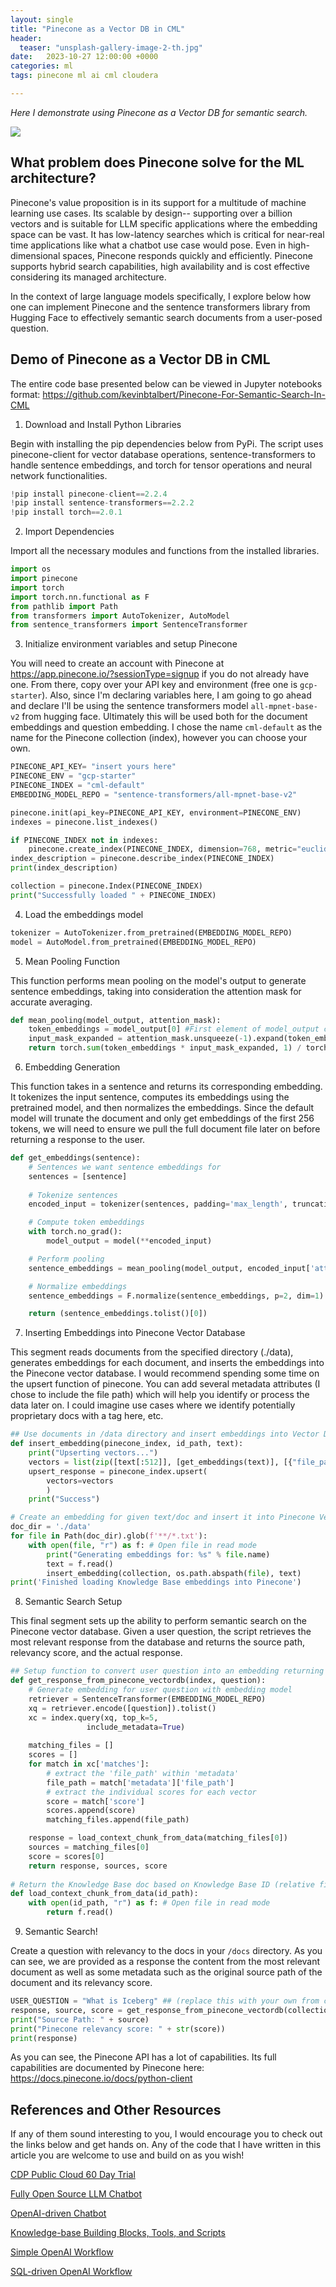 ```yaml
---
layout: single
title: "Pinecone as a Vector DB in CML"
header:
  teaser: "unsplash-gallery-image-2-th.jpg"
date:   2023-10-27 12:00:00 +0000
categories: ml
tags: pinecone ml ai cml cloudera

---
```

*Here I demonstrate using Pinecone as a Vector DB for semantic search.*

![](/assets/posts/2023-10-27-pinecone-vector-db/PineconeVectorDBAndCloudera.png)

## What problem does Pinecone solve for the ML architecture?
Pinecone's value proposition is in its support for a multitude of machine learning use cases. Its scalable by design-- supporting over a billion vectors and is suitable for LLM specific applications where the embedding space can be vast. It has low-latency searches which is critical for near-real time applications like what a chatbot use case would pose. Even in high-dimensional spaces, Pinecone responds quickly and efficiently. Pinecone supports hybrid search capabilities, high availability and is cost effective considering its managed architecture.

In the context of large language models specifically, I explore below how one can implement Pinecone and the sentence transformers library from Hugging Face to effectively semantic search documents from a user-posed question.

## Demo of Pinecone as a Vector DB in CML

The entire code base presented below can be viewed in Jupyter notebooks format: https://github.com/kevinbtalbert/Pinecone-For-Semantic-Search-In-CML


1. Download and Install Python Libraries

Begin with installing the pip dependencies below from PyPi. The script uses pinecone-client for vector database operations, sentence-transformers to handle sentence embeddings, and torch for tensor operations and neural network functionalities.

```python
!pip install pinecone-client==2.2.4
!pip install sentence-transformers==2.2.2
!pip install torch==2.0.1
```

2. Import Dependencies

Import all the necessary modules and functions from the installed libraries.

```python
import os
import pinecone
import torch
import torch.nn.functional as F
from pathlib import Path
from transformers import AutoTokenizer, AutoModel
from sentence_transformers import SentenceTransformer
```

3. Initialize environment variables and setup Pinecone

You will need to create an account with Pinecone at https://app.pinecone.io/?sessionType=signup if you do not already have one. From there, copy over your API key and environment (free one is `gcp-starter`). Also, since I'm declaring variables here, I am going to go ahead and declare I'll be using the sentence transformers model `all-mpnet-base-v2` from hugging face. Ultimately this will be used both for the document embeddings and question embedding. I chose the name `cml-default` as the name for the Pinecone collection (index), however you can choose your own.

```python
PINECONE_API_KEY= "insert yours here"
PINECONE_ENV = "gcp-starter"
PINECONE_INDEX = "cml-default"
EMBEDDING_MODEL_REPO = "sentence-transformers/all-mpnet-base-v2"

pinecone.init(api_key=PINECONE_API_KEY, environment=PINECONE_ENV)
indexes = pinecone.list_indexes()

if PINECONE_INDEX not in indexes:
    pinecone.create_index(PINECONE_INDEX, dimension=768, metric="euclidean")
index_description = pinecone.describe_index(PINECONE_INDEX)
print(index_description)

collection = pinecone.Index(PINECONE_INDEX)
print("Successfully loaded " + PINECONE_INDEX)

```

4. Load the embeddings model

```python
tokenizer = AutoTokenizer.from_pretrained(EMBEDDING_MODEL_REPO)
model = AutoModel.from_pretrained(EMBEDDING_MODEL_REPO)
```

5. Mean Pooling Function

This function performs mean pooling on the model's output to generate sentence embeddings, taking into consideration the attention mask for accurate averaging.

```python
def mean_pooling(model_output, attention_mask):
    token_embeddings = model_output[0] #First element of model_output contains all token embeddings
    input_mask_expanded = attention_mask.unsqueeze(-1).expand(token_embeddings.size()).float()
    return torch.sum(token_embeddings * input_mask_expanded, 1) / torch.clamp(input_mask_expanded.sum(1), min=1e-9)
```

6. Embedding Generation

This function takes in a sentence and returns its corresponding embedding. It tokenizes the input sentence, computes its embeddings using the pretrained model, and then normalizes the embeddings. Since the default model will trunate the document and only get embeddings of the first 256 tokens, we will need to ensure we pull the full document file later on before returning a response to the user.

```python
def get_embeddings(sentence):
    # Sentences we want sentence embeddings for
    sentences = [sentence]
    
    # Tokenize sentences
    encoded_input = tokenizer(sentences, padding='max_length', truncation=True, return_tensors='pt')

    # Compute token embeddings
    with torch.no_grad():
        model_output = model(**encoded_input)

    # Perform pooling
    sentence_embeddings = mean_pooling(model_output, encoded_input['attention_mask'])

    # Normalize embeddings
    sentence_embeddings = F.normalize(sentence_embeddings, p=2, dim=1)

    return (sentence_embeddings.tolist()[0])
```

7. Inserting Embeddings into Pinecone Vector Database

This segment reads documents from the specified directory (./data), generates embeddings for each document, and inserts the embeddings into the Pinecone vector database. I would recommend spending some time on the upsert function of pinecone. You can add several metadata attributes (I chose to include the file path) which will help you identify or process the data later on. I could imagine use cases where we identify potentially proprietary docs with a tag here, etc.

```python
## Use documents in /data directory and insert embeddings into Vector DB for each doc
def insert_embedding(pinecone_index, id_path, text):
    print("Upserting vectors...")
    vectors = list(zip([text[:512]], [get_embeddings(text)], [{"file_path": id_path}]))
    upsert_response = pinecone_index.upsert(
        vectors=vectors
        )
    print("Success")

# Create an embedding for given text/doc and insert it into Pinecone Vector DB
doc_dir = './data'
for file in Path(doc_dir).glob(f'**/*.txt'):
    with open(file, "r") as f: # Open file in read mode
        print("Generating embeddings for: %s" % file.name)
        text = f.read()
        insert_embedding(collection, os.path.abspath(file), text)
print('Finished loading Knowledge Base embeddings into Pinecone')
```

8. Semantic Search Setup

This final segment sets up the ability to perform semantic search on the Pinecone vector database. Given a user question, the script retrieves the most relevant response from the database and returns the source path, relevancy score, and the actual response.

```python
## Setup function to convert user question into an embedding returning most relevant response (semantic search)
def get_response_from_pinecone_vectordb(index, question):
    # Generate embedding for user question with embedding model
    retriever = SentenceTransformer(EMBEDDING_MODEL_REPO)
    xq = retriever.encode([question]).tolist()
    xc = index.query(xq, top_k=5,
                 include_metadata=True)
    
    matching_files = []
    scores = []
    for match in xc['matches']:
        # extract the 'file_path' within 'metadata'
        file_path = match['metadata']['file_path']
        # extract the individual scores for each vector
        score = match['score']
        scores.append(score)
        matching_files.append(file_path)

    response = load_context_chunk_from_data(matching_files[0])
    sources = matching_files[0]
    score = scores[0]
    return response, sources, score
  
# Return the Knowledge Base doc based on Knowledge Base ID (relative file path)
def load_context_chunk_from_data(id_path):
    with open(id_path, "r") as f: # Open file in read mode
        return f.read()
```

9. Semantic Search!

Create a question with relevancy to the docs in your `/docs` directory. As you can see, we are provided as a response the content from the most relevant document as well as some metadata such as the original source path of the document and its relevancy score.

```python
USER_QUESTION = "What is Iceberg" ## (replace this with your own from content in your knowledge base)
response, source, score = get_response_from_pinecone_vectordb(collection, USER_QUESTION)
print("Source Path: " + source)
print("Pinecone relevancy score: " + str(score))
print(response)
```

As you can see, the Pinecone API has a lot of capabilities. Its full capabilities are documented by Pinecone here: https://docs.pinecone.io/docs/python-client


## References and Other Resources
If any of them sound interesting to you, I would encourage you to check out the links below and get hands on. Any of the code that I have written in this article you are welcome to use and build on as you wish!

[CDP Public Cloud 60 Day Trial](https://www.cloudera.com/campaign/try-cdp-public-cloud.html)

[Fully Open Source LLM Chatbot](https://github.com/cloudera/CML_AMP_LLM_Chatbot_Augmented_with_Enterprise_Data)

[OpenAI-driven Chatbot](https://github.com/kevinbtalbert/openai-chatbot)

[Knowledge-base Building Blocks, Tools, and Scripts](https://github.com/kevinbtalbert/build_kb_tools)

[Simple OpenAI Workflow](https://raw.githubusercontent.com/kevinbtalbert/kevinbtalbert.github.io/main/assets/posts/2023-09-10-ai-workflows/simple_open_ai_implementation.py)

[SQL-driven OpenAI Workflow](https://raw.githubusercontent.com/kevinbtalbert/kevinbtalbert.github.io/main/assets/posts/2023-09-10-ai-workflows/sql_open_ai_implementation.py)